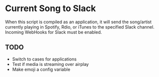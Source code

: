 # Current Song to Slack

When this script is compiled as an application, it will send the song/artist currently playing
in Spotify, Rdio, or iTunes to the specified Slack channel. Incoming WebHooks for Slack
must be enabled.

## TODO

* Switch to cases for applications
* Test if media is streaming over airplay
* Make emoji a config variable